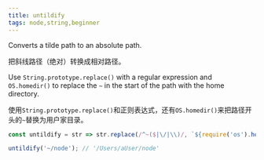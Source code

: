 ```yaml
---
title: untildify
tags: node,string,beginner
---
```


Converts a tilde path to an absolute path.

把斜线路径（绝对）转换成相对路径。

Use `String.prototype.replace()` with a regular expression and `OS.homedir()` to replace the `~` in the start of the path with the home directory.

使用`String.prototype.replace()`和正则表达式，还有`OS.homedir()`来把路径开头的`~`替换为用户家目录。

```js
const untildify = str => str.replace(/^~($|\/|\\)/, `${require('os').homedir()}$1`);
```

```js
untildify('~/node'); // '/Users/aUser/node'
```